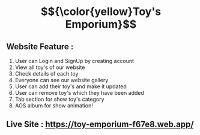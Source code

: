 # $${\color{yellow}Toy's Emporium}$$

## Website Feature :
1. User can Login and SignUp by creating account
2. View all toy's of our website
3. Check details of each toy
4. Everyone can see our website gallery 
5. User can add their toy's and make it updated
6. User can remove toy's which they have been added
7. Tab section for show toy's category
8. AOS album for show animation!

## Live Site : https://toy-emporium-f67e8.web.app/